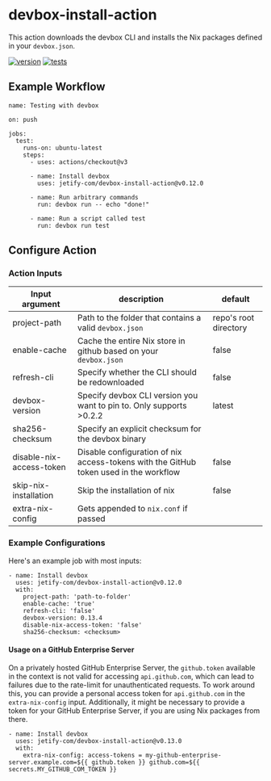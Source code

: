 # devbox-install-action

This action downloads the devbox CLI and installs the Nix packages defined in your `devbox.json`.

[![version](https://img.shields.io/github/v/release/jetify-com/devbox-install-action?color=green&label=version&sort=semver)](https://github.com/jetify-com/devbox-install-action/releases) [![tests](https://github.com/jetify-com/devbox-install-action/actions/workflows/test.yaml/badge.svg)](https://github.com/jetify-com/devbox-install-action/actions/workflows/test.yaml?branch=main)

## Example Workflow

```
name: Testing with devbox

on: push

jobs:
  test:
    runs-on: ubuntu-latest
    steps:
      - uses: actions/checkout@v3

      - name: Install devbox
        uses: jetify-com/devbox-install-action@v0.12.0

      - name: Run arbitrary commands
        run: devbox run -- echo "done!"

      - name: Run a script called test
        run: devbox run test
```

## Configure Action

### Action Inputs

| Input argument           | description                                                                           | default               |
| ------------------------ | ------------------------------------------------------------------------------------- | --------------------- |
| project-path             | Path to the folder that contains a valid `devbox.json`                                | repo's root directory |
| enable-cache             | Cache the entire Nix store in github based on your `devbox.json`                      | false                 |
| refresh-cli              | Specify whether the CLI should be redownloaded                                        | false                 |
| devbox-version           | Specify devbox CLI version you want to pin to. Only supports >0.2.2                   | latest                |
| sha256-checksum          | Specify an explicit checksum for the devbox binary                                    |                       |
| disable-nix-access-token | Disable configuration of nix access-tokens with the GitHub token used in the workflow | false                 |
| skip-nix-installation    | Skip the installation of nix                                                          | false                 |
| extra-nix-config         | Gets appended to `nix.conf` if passed                                                 |                       |

### Example Configurations

Here's an example job with most inputs:

```
- name: Install devbox
  uses: jetify-com/devbox-install-action@v0.12.0
  with:
    project-path: 'path-to-folder'
    enable-cache: 'true'
    refresh-cli: 'false'
    devbox-version: 0.13.4
    disable-nix-access-token: 'false'
    sha256-checksum: <checksum>
```

#### Usage on a GitHub Enterprise Server

On a privately hosted GitHub Enterprise Server, the `github.token` available in the context is not valid for accessing `api.github.com`, 
which can lead to failures due to the rate-limit for unauthenticated requests. To work around this, you can provide a personal access token
for `api.github.com` in the `extra-nix-config` input.
Additionally, it might be necessary to provide a token for your GitHub Enterprise Server, if you are using Nix packages from there.

```
- name: Install devbox
  uses: jetify-com/devbox-install-action@v0.13.0
  with:
    extra-nix-config: access-tokens = my-github-enterprise-server.example.com=${{ github.token }} github.com=${{ secrets.MY_GITHUB_COM_TOKEN }}
```